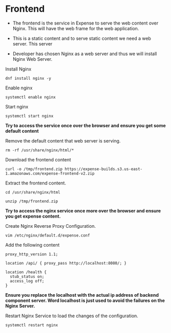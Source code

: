 # Frontend

* The frontend is the service in Expense to serve the web content over Nginx. This will have the web frame for the web application.

* This is a static content and to serve static content we need a web server. This server

* Developer has chosen Nginx as a web server and thus we will install Nginx Web Server.

Install Nginx

```shell
dnf install nginx -y 
```

Enable nginx

```shell
systemctl enable nginx
```
Start nginx

```shell
systemctl start nginx
```

**Try to access the service once over the browser and ensure you get some default content**

Remove the default content that web server is serving.

```shell
rm -rf /usr/share/nginx/html/*
```

Download the frontend content

```shell
curl -o /tmp/frontend.zip https://expense-builds.s3.us-east-1.amazonaws.com/expense-frontend-v2.zip
```
Extract the frontend content.

```shell
cd /usr/share/nginx/html
```

```shell
unzip /tmp/frontend.zip
```

**Try to access the nginx service once more over the browser and ensure you get expense content.**

Create Nginx Reverse Proxy Configuration.

```shell
vim /etc/nginx/default.d/expense.conf
```
Add the following content

```
proxy_http_version 1.1;

location /api/ { proxy_pass http://localhost:8080/; }

location /health {
  stub_status on;
  access_log off;
}
```

**Ensure you replace the localhost with the actual ip address of backend component server. Word localhost is just used to avoid the failures on the Nginx Server.**

Restart Nginx Service to load the changes of the configuration.

```shell
systemctl restart nginx
```